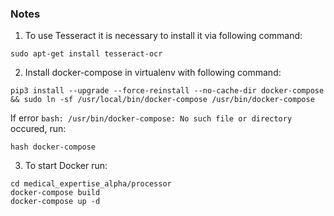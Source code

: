 ### Notes

1. To use Tesseract it is necessary to install it via following command:
```
sudo apt-get install tesseract-ocr
```

2. Install docker-compose in virtualenv with following command:
```
pip3 install --upgrade --force-reinstall --no-cache-dir docker-compose && sudo ln -sf /usr/local/bin/docker-compose /usr/bin/docker-compose
```
If error ```bash: /usr/bin/docker-compose: No such file or directory``` occured, run:
```
hash docker-compose
```

3. To start Docker run:
```
cd medical_expertise_alpha/processor
docker-compose build
docker-compose up -d
```

